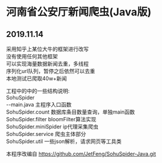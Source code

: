 河南省公安厅新闻爬虫(Java版)
=================

2019.11.14
------------
采用知乎上某位大牛的框架进行改写<br>
没有使用任何其他框架<br>
可以实现海量数据新闻去重，多线程<br>
序列化url队列，暂停之后依然可以去重<br>
本地测试已爬取40w+新闻<br>

工程中的中的一些结构说明:<br>
    SohuSpider<br>
	    --main.java  主程序入口函数<br>
	SohuSpider.count  数据库条目数量查询，单独main函数<br>
	SohuSpider.filter  bloomFilter算法实现<br>
	SohuSpider.miniSpider ip代理采集爬虫<br>
	SohuSpider.service 爬虫主体部分<br>
	SohuSpider.util   一些json解析，请求网页等工具类<br>
	
	
	
本程序改编自 https://github.com/JetFeng/SohuSpider-Java.git
